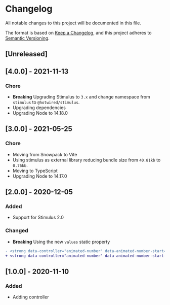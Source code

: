 # Changelog
All notable changes to this project will be documented in this file.

The format is based on [Keep a Changelog](https://keepachangelog.com/en/1.0.0/),
and this project adheres to [Semantic Versioning](https://semver.org/spec/v2.0.0.html).

## [Unreleased]

## [4.0.0] - 2021-11-13

### Chore

- **Breaking** Upgrading Stimulus to `3.x` and change namespace from `stimulus` to `@hotwired/stimulus`.
- Upgrading dependencies
- Upgrading Node to 14.18.0

## [3.0.0] - 2021-05-25

### Chore

- Moving from Snowpack to Vite
- Using stimulus as external library reducing bundle size from `40.81kb` to `0.76kb`.
- Moving to TypeScript
- Upgrading Node to 14.17.0

## [2.0.0] - 2020-12-05

### Added

- Support for Stimulus 2.0

### Changed

- **Breaking** Using the new `values` static property

```diff
- <strong data-controller="animated-number" data-animated-number-start="0" data-animated-number-end="100" data-animated-number-duration="3000"></strong>
+ <strong data-controller="animated-number" data-animated-number-start-value="0" data-animated-number-end-value="100" data-animated-number-duration-value="3000"></strong>
```

## [1.0.0] - 2020-11-10

### Added

- Adding controller
